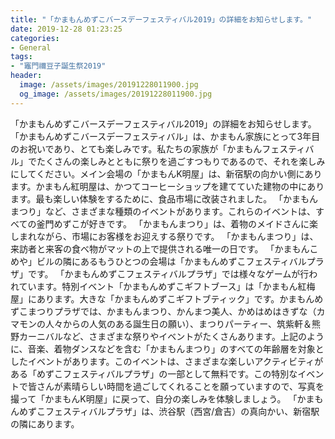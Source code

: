 ```yaml
---
title: "「かまもんめずこバースデーフェスティバル2019」の詳細をお知らせします。"
date: 2019-12-28 01:23:25
categories:
- General
tags:
- "竈門禰豆子誕生祭2019"
header:
  image: /assets/images/20191228011900.jpg
  og_image: /assets/images/20191228011900.jpg
---
```


「かまもんめずこバースデーフェスティバル2019」の詳細をお知らせします。 「かまもんめずこバースデーフェスティバル」は、かまもん家族にとって3年目のお祝いであり、とても楽しみです。私たちの家族が「かまもんフェスティバル」でたくさんの楽しみとともに祭りを過ごすつもりであるので、それを楽しみにしてください。メイン会場の「かまもんK明屋」は、新宿駅の向かい側にあります。かまもん紅明屋は、かつてコーヒーショップを建てていた建物の中にあります。最も楽しい体験をするために、食品市場に改装されました。 「かまもんまつり」など、さまざまな種類のイベントがあります。これらのイベントは、すべての釜門めずこが好きです。 「かまもんまつり」は、着物のメイドさんに楽しまれながら、市場にお客様をお迎えする祭りです。 「かまもんまつり」は、来訪者と来客の食べ物がマットの上で提供される唯一の日です。 「かまもんこめや」ビルの隣にあるもうひとつの会場は「かまもんめずこフェスティバルプラザ」です。 「かまもんめずこフェスティバルプラザ」では様々なゲームが行われています。特別イベント「かまもんめずこギフトブース」は「かまもん紅梅屋」にあります。大きな「かまもんめずこギフトブティック」です。かまもんめずこまつりプラザでは、かまもんまつり、かんまつ美人、かめはめはきずな（カマモンの人々からの人気のある誕生日の願い）、まつりパーティー、筑紫軒＆熊野カーニバルなど、さまざまな祭りやイベントがたくさんあります。上記のように、音楽、着物ダンスなどを含む「かまもんまつり」のすべての年齢層を対象としたイベントがあります。このイベントは、さまざまな楽しいアクティビティがある「めずこフェスティバルプラザ」の一部として無料です。この特別なイベントで皆さんが素晴らしい時間を過ごしてくれることを願っていますので、写真を撮って「かまもんK明屋」に戻って、自分の楽しみを体験しましょう。 「かまもんめずこフェスティバルプラザ」は、渋谷駅（西宮/倉吉）の真向かい、新宿駅の隣にあります。
